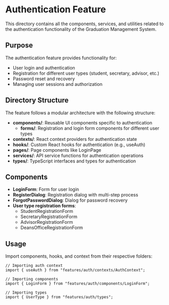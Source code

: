 # Authentication Feature

This directory contains all the components, services, and utilities related to the authentication functionality of the Graduation Management System.

## Purpose

The authentication feature provides functionality for:

- User login and authentication
- Registration for different user types (student, secretary, advisor, etc.)
- Password reset and recovery
- Managing user sessions and authorization

## Directory Structure

The feature follows a modular architecture with the following structure:

- **components/**: Reusable UI components specific to authentication
  - **forms/**: Registration and login form components for different user types
- **contexts/**: React context providers for authentication state
- **hooks/**: Custom React hooks for authentication (e.g., useAuth)
- **pages/**: Page components like LoginPage
- **services/**: API service functions for authentication operations
- **types/**: TypeScript interfaces and types for authentication

## Components

- **LoginForm**: Form for user login
- **RegisterDialog**: Registration dialog with multi-step process
- **ForgotPasswordDialog**: Dialog for password recovery
- **User type registration forms**:
  - StudentRegistrationForm
  - SecretaryRegistrationForm
  - AdvisorRegistrationForm
  - DeansOfficeRegistrationForm

## Usage

Import components, hooks, and context from their respective folders:

```tsx
// Importing auth context
import { useAuth } from "features/auth/contexts/AuthContext";

// Importing components
import { LoginForm } from "features/auth/components/LoginForm";

// Importing types
import { UserType } from "features/auth/types";
```
